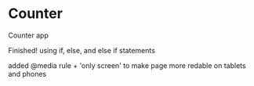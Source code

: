 # Counter

Counter app

Finished! using if, else, and else if statements

added @media rule + 'only screen' to make page more redable on tablets and phones
